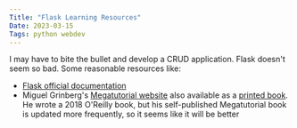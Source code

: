 ```yaml
---
Title: "Flask Learning Resources"
Date: 2023-03-15
Tags: python webdev
---
```

I may have to bite the bullet and develop a CRUD application. Flask doesn't seem so bad.  Some reasonable resources like:
- [Flask official documentation](https://flask.palletsprojects.com/en/2.2.x/)
- Miguel Grinberg's [Megatutorial website](https://blog.miguelgrinberg.com/post/flask-mega-tutorial-update-flask-2-0-and-more) also available as a [printed book](https://amzn.to/3YWKNRD).  He wrote a 2018 O'Reilly book, but his self-published Megatutorial book is updated more frequently, so it seems like it will be better
